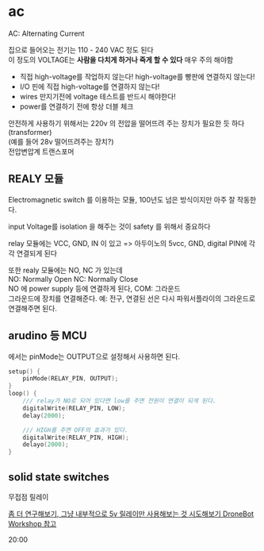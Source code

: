 # ac
AC: Alternating Current   

집으로 들어오는 전기는 110 - 240 VAC 정도 된다   
이 정도의 VOLTAGE는 **사람을 다치게 하거나 죽게 할 수 있다**  매우 주의 해야함    

- 직접 high-voltage를 작업하지 않는다!  high-voltage를 빵판에 연결하지 않는다!  
- I/O 핀에 직접 high-voltage를 연결하지 않는다!
- wires 만지기전에 voltage 테스트를 반드시 해야한다!
- power를 연결하기 전에 항상 더블 체크


안전하게 사용하기 위해서는 220v 의 전압을 떨어뜨려 주는 장치가 필요한 듯 하다 (transformer)   
(예를 들어 28v 떨어뜨려주는 장치?)   
전압변압계 트랜스포머


## REALY 모듈
Electromagnetic switch 를 이용하는 모듈, 100년도 넘은 방식이지만 아주 잘 작동한다.  

input Voltage를 isolation 을 해주는 것이 safety 를 위해서 중요하다   

relay 모듈에는 VCC, GND, IN 이 있고 => 아두이노의 5vcc, GND, digital PIN에 각각 연결되게 된다   

또한 realy 모듈에는 NO, NC 가 있는데    
NO: Normally Open 
NC: Normally Close   
NO 에 power supply 등에 연결하게 된다, 
COM: 그라운드   
그라운드에 장치를 연결해준다.  예: 전구, 연결된 선은 다시 파워서플라이의 그라운드로 연결해주면 된다.


## arudino 등 MCU
에서는 pinMode는 OUTPUT으로 설정해서 사용하면 된다.

```cpp
setup() {
    pinMode(RELAY_PIN, OUTPUT);
}
loop() {
    /// relay가 NO로 되어 있다면 low를 주면 전원이 연결이 되게 된다.
    digitalWrite(RELAY_PIN, LOW);
    delay(2000);

    /// HIGH를 주면 OFF의 효과가 있다.
    digitalWrite(RELAY_PIN, HIGH);
    delayo(2000);
}
```

## solid state switches
무접점 릴레이



[좀 더 연구해보기, 그냥 내부적으로 5v 릴레이만 사용해보는 것 시도해보기 DroneBot Workshop 참고](https://www.youtube.com/watch?v=H8FrL37Z7xE)  

20:00
